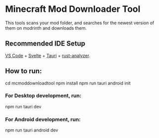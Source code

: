 # Minecraft Mod Downloader Tool

This tools scans your mod folder, and searches for the newest version of them on modrinth and downloads them.

## Recommended IDE Setup

[VS Code](https://code.visualstudio.com/) + [Svelte](https://marketplace.visualstudio.com/items?itemName=svelte.svelte-vscode) + [Tauri](https://marketplace.visualstudio.com/items?itemName=tauri-apps.tauri-vscode) + [rust-analyzer](https://marketplace.visualstudio.com/items?itemName=rust-lang.rust-analyzer).

## How to run:
  cd mcmoddownloadtool
  npm install
  npm run tauri android init

### For Desktop development, run:
  npm run tauri dev

### For Android development, run:
  npm run tauri android dev